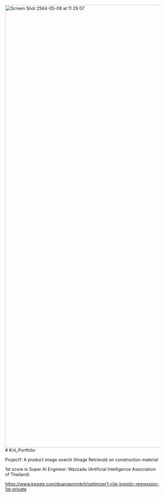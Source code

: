 <img width="1440" alt="Screen Shot 2564-05-08 at 11 29 07" src="https://user-images.githubusercontent.com/59858749/118609062-94b13500-b7e4-11eb-830f-9b6f938c9f22.png">
# Krit_Portfolio

Project1: A product image search (Image Retrieval) on construction material

1st score in Super AI Engineer: Wazzadu (Artificial Intelligence Association of Thailand)

https://www.kaggle.com/duangpromkrit/optimizer1-clip-logistic-regression-1st-private

